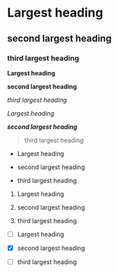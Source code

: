 # Largest heading 

## second largest heading 

### third largest heading 

**Largest heading**

__second largest heading__

*third largest heading*

_Largest heading_ 

***second largest heading***

>third largest heading 

- Largest heading 

- second largest heading 

- third largest heading 

1. Largest heading 

2. second largest heading 

3. third largest heading 

- [ ] Largest heading 

- [x] second largest heading 

- [ ] third largest heading 
